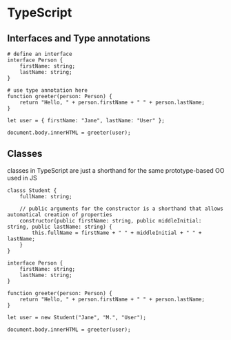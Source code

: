 TypeScript
=============

## Interfaces and Type annotations

    # define an interface
    interface Person {
        firstName: string;
        lastName: string;
    }

    # use type annotation here
    function greeter(person: Person) {
        return "Hello, " + person.firstName + " " + person.lastName;
    }

    let user = { firstName: "Jane", lastName: "User" };

    document.body.innerHTML = greeter(user);


## Classes

classes in TypeScript are just a shorthand for the same prototype-based OO used in JS

    classs Student {
        fullName: string;

        // public arguments for the constructor is a shorthand that allows automatical creation of properties
        constructor(public firstName: string, public middleInitial: string, public lastName: string) {
            this.fullName = firstName + " " + middleInitial + " " + lastName;
        }
    }

    interface Person {
        firstName: string;
        lastName: string;
    }

    function greeter(person: Person) {
        return "Hello, " + person.firstName + " " + person.lastName;
    }

    let user = new Student("Jane", "M.", "User");

    document.body.innerHTML = greeter(user);

